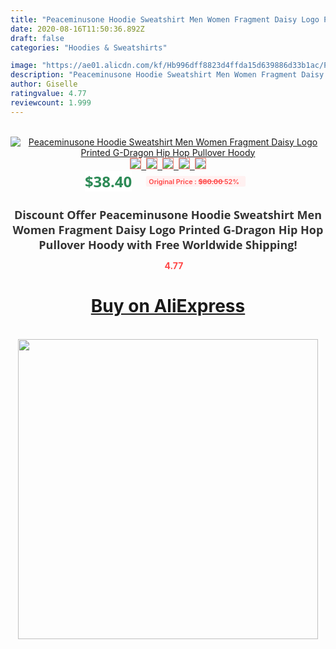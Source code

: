 ```yaml
---
title: "Peaceminusone Hoodie Sweatshirt Men Women Fragment Daisy Logo Printed G-Dragon Hip Hop Pullover Hoody"
date: 2020-08-16T11:50:36.892Z
draft: false
categories: "Hoodies & Sweatshirts"

image: "https://ae01.alicdn.com/kf/Hb996dff8823d4ffda15d639886d33b1ac/Peaceminusone-Hoodie-Sweatshirt-Men-Women-Fragment-Daisy-Logo-Printed-G-Dragon-Hip-Hop-Pullover-Hoody.jpg"
description: "Peaceminusone Hoodie Sweatshirt Men Women Fragment Daisy Logo Printed G-Dragon Hip Hop Pullover Hoody"
author: Giselle
ratingvalue: 4.77
reviewcount: 1.999
---
```

<br>
<div style="text-align: center;">
<a href="https://s.click.aliexpress.com/e/_9Gztqd" target="_blank" rel="nofollow noopener noreferrer"><img alt="Peaceminusone Hoodie Sweatshirt Men Women Fragment Daisy Logo Printed G-Dragon Hip Hop Pullover Hoody" class="magnifier-image" src="https://ae01.alicdn.com/kf/Hb996dff8823d4ffda15d639886d33b1ac/Peaceminusone-Hoodie-Sweatshirt-Men-Women-Fragment-Daisy-Logo-Printed-G-Dragon-Hip-Hop-Pullover-Hoody.jpg_640x640.jpg">
<br>
<img style="border:1px solid salmon" src="https://ae01.alicdn.com/kf/Hb996dff8823d4ffda15d639886d33b1ac/Peaceminusone-Hoodie-Sweatshirt-Men-Women-Fragment-Daisy-Logo-Printed-G-Dragon-Hip-Hop-Pullover-Hoody.jpg_120x120.jpg">&nbsp;&nbsp;<img style="border:1px solid salmon" src="https://ae01.alicdn.com/kf/H391c93286d1f464386a25e922f576c2el/Peaceminusone-Hoodie-Sweatshirt-Men-Women-Fragment-Daisy-Logo-Printed-G-Dragon-Hip-Hop-Pullover-Hoody.jpg_120x120.jpg">&nbsp;&nbsp;<img style="border:1px solid salmon" src="https://ae01.alicdn.com/kf/H25e7048e2c5d417fb5a239f4fea96ec6e/Peaceminusone-Hoodie-Sweatshirt-Men-Women-Fragment-Daisy-Logo-Printed-G-Dragon-Hip-Hop-Pullover-Hoody.jpg_120x120.jpg">&nbsp;&nbsp;<img style="border:1px solid salmon" src="https://ae01.alicdn.com/kf/Hd55ce26cc66a4da4a576ff12d87ae1b9n/Peaceminusone-Hoodie-Sweatshirt-Men-Women-Fragment-Daisy-Logo-Printed-G-Dragon-Hip-Hop-Pullover-Hoody.jpg_120x120.jpg">&nbsp;&nbsp;<img style="border:1px solid salmon" src="https://ae01.alicdn.com/kf/Hc1d896ae0e0f4a8dbc687b892209ce08F/Peaceminusone-Hoodie-Sweatshirt-Men-Women-Fragment-Daisy-Logo-Printed-G-Dragon-Hip-Hop-Pullover-Hoody.jpg_120x120.jpg"></a></div><br0>
<div style="text-align: center;"><span style="background-color: white; border: 0px; box-sizing: border-box; color: seagreen; display: inline-block; font-family: &quot;open sans&quot; , &quot;arial&quot; , &quot;helvetica&quot; , sans-serif , &quot;heiti&quot;; font-size: 24px; font-stretch: inherit; font-weight: 700; line-height: inherit; margin: 0px 10px 0px 0px; padding: 0px; vertical-align: middle;">$38.40 </span>
<span style="background: rgb(255 , 241 , 241); border-radius: 3px; border: 0px; box-sizing: border-box; color: #ff4747; display: inline-block; font-family: inherit; font-size: 12px; font-stretch: inherit; font-style: inherit; font-variant: inherit; font-weight: 600; line-height: inherit; margin: 0px; padding: 2px 5px; transform: scale(0.9); vertical-align: middle;">Original Price : <b style="text-decoration: line-through;">$80.00 </b> 52%&nbsp;&nbsp;</span></div>
<h1 style="color: #333333; display: inline-block; font-family: &quot;open sans&quot; , &quot;arial&quot; , &quot;helvetica&quot; , sans-serif , &quot;heiti&quot;; font-size: 18px; font-stretch: inherit; font-weight: 700; text-align: center;">Discount Offer Peaceminusone Hoodie Sweatshirt Men Women Fragment Daisy Logo Printed G-Dragon Hip Hop Pullover Hoody with Free Worldwide Shipping!</h1>
<div style="color: #ff4747; text-align: center;">
<img src="https://4.bp.blogspot.com/-M0ZcTcb-5uY/XleCXlxnR4I/AAAAAAAAAEc/OrjgMkXV1oMQFaCRZj5HQwOCBcu3w1FegCPcBGAYYCw/s1600/star.png" style="height: 15px;">&nbsp;<b>4.77</b></div>
<div class="button_cont" align="center"><a class="buynow_a" href="https://s.click.aliexpress.com/e/_9Gztqd" target="_blank" rel="nofollow noopener noreferrer"><H1>Buy on AliExpress</H1></a></div><br>
<div class="separator" style="clear: both; text-align: center;">
<img src="https://lh3.googleusercontent.com/-pTy5HemUv9M/XlePHvY0dAI/AAAAAAAAAE4/0nX5iRUoIWY8eMW9Dpxeirr157OZliDIgCLcBGAsYHQ/s1600/badge.gif" width="480">
</div>
